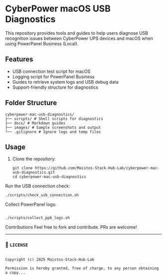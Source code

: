 # CyberPower macOS USB Diagnostics

This repository provides tools and guides to help users diagnose USB recognition issues between CyberPower UPS devices and macOS when using PowerPanel Business (Local).

## Features

- USB connection test script for macOS
- Logging script for PowerPanel Business
- Guides to retrieve system logs and USB debug data
- Support-friendly structure for diagnostics

## Folder Structure

```
cyberpower-mac-usb-diagnostics/
├── scripts/ # Shell scripts for diagnostics
├── docs/ # Markdown guides
├── images/ # Sample screenshots and output
└── .gitignore # Ignore logs and temp files

```

## Usage

1. Clone the repository:
   ```
   git clone https://github.com/Maistos-Stack-Hub-Lab/cyberpower-mac-usb-diagnostics.git
   cd cyberpower-mac-usb-diagnostics
Run the USB connection check:


```
./scripts/check_usb_connection.sh

```

Collect PowerPanel logs:

```

./scripts/collect_ppb_logs.sh

```
Contributions
Feel free to fork and contribute. PRs are welcome!



---

### 📄 `LICENSE`

```

Copyright (c) 2025 Maistos-Stack-Hub-Lab

Permission is hereby granted, free of charge, to any person obtaining a copy...

```